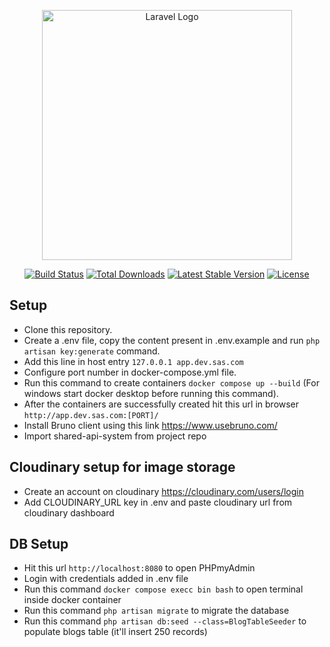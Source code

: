 <p align="center"><a href="https://laravel.com" target="_blank"><img src="https://raw.githubusercontent.com/laravel/art/master/logo-lockup/5%20SVG/2%20CMYK/1%20Full%20Color/laravel-logolockup-cmyk-red.svg" width="400" alt="Laravel Logo"></a></p>

<p align="center">
<a href="https://github.com/laravel/framework/actions"><img src="https://github.com/laravel/framework/workflows/tests/badge.svg" alt="Build Status"></a>
<a href="https://packagist.org/packages/laravel/framework"><img src="https://img.shields.io/packagist/dt/laravel/framework" alt="Total Downloads"></a>
<a href="https://packagist.org/packages/laravel/framework"><img src="https://img.shields.io/packagist/v/laravel/framework" alt="Latest Stable Version"></a>
<a href="https://packagist.org/packages/laravel/framework"><img src="https://img.shields.io/packagist/l/laravel/framework" alt="License"></a>
</p>

## Setup

- Clone this repository.
- Create a .env file, copy the content present in .env.example and run ```php artisan key:generate``` command.
- Add this line in host entry ```127.0.0.1 app.dev.sas.com```
- Configure port number in docker-compose.yml file.
- Run this command to create containers ```docker compose up --build``` (For windows start docker desktop before running this command).
- After the containers are successfully created hit this url in browser ```http://app.dev.sas.com:[PORT]/```
- Install Bruno client using this link https://www.usebruno.com/
- Import shared-api-system from project repo

## Cloudinary setup for image storage

- Create an account on cloudinary https://cloudinary.com/users/login
- Add CLOUDINARY_URL key in .env and paste cloudinary url from cloudinary dashboard

## DB Setup

- Hit this url ```http://localhost:8080``` to open PHPmyAdmin
- Login with credentials added in .env file
- Run this command ```docker compose execc bin bash``` to open terminal inside docker container 
- Run this command ```php artisan migrate``` to migrate the database
- Run this command ```php artisan db:seed --class=BlogTableSeeder``` to populate blogs table (it'll insert 250 records)
